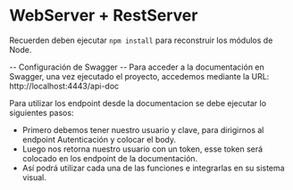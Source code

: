 # WebServer + RestServer

Recuerden deben ejecutar ```npm install``` para reconstruir los módulos de Node.

 -- Configuración de Swagger -- 
Para acceder a la documentación en Swagger, una vez ejecutado el proyecto, accedemos mediante la URL:  http://localhost:4443/api-doc

Para utilizar los endpoint desde la documentacion se debe ejecutar lo siguientes pasos:
- Primero debemos tener nuestro usuario y clave, para dirigirnos al endpoint Autenticación y colocar el body.
- Luego nos retorna nuestro usuario con un token, esse token será colocado en los endpoint de la documentación.
- Así podrá utilizar cada una de las funciones e integrarlas en su sistema visual.


